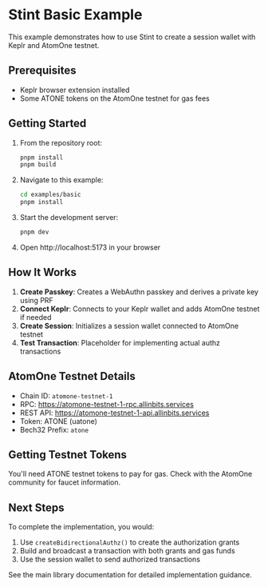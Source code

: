 # Stint Basic Example

This example demonstrates how to use Stint to create a session wallet with Keplr and AtomOne testnet.

## Prerequisites

- Keplr browser extension installed
- Some ATONE tokens on the AtomOne testnet for gas fees

## Getting Started

1. From the repository root:
   ```bash
   pnpm install
   pnpm build
   ```

2. Navigate to this example:
   ```bash
   cd examples/basic
   pnpm install
   ```

3. Start the development server:
   ```bash
   pnpm dev
   ```

4. Open http://localhost:5173 in your browser

## How It Works

1. **Create Passkey**: Creates a WebAuthn passkey and derives a private key using PRF
2. **Connect Keplr**: Connects to your Keplr wallet and adds AtomOne testnet if needed
3. **Create Session**: Initializes a session wallet connected to AtomOne testnet
4. **Test Transaction**: Placeholder for implementing actual authz transactions

## AtomOne Testnet Details

- Chain ID: `atomone-testnet-1`
- RPC: https://atomone-testnet-1-rpc.allinbits.services
- REST API: https://atomone-testnet-1-api.allinbits.services
- Token: ATONE (uatone)
- Bech32 Prefix: `atone`

## Getting Testnet Tokens

You'll need ATONE testnet tokens to pay for gas. Check with the AtomOne community for faucet information.

## Next Steps

To complete the implementation, you would:

1. Use `createBidirectionalAuthz()` to create the authorization grants
2. Build and broadcast a transaction with both grants and gas funds
3. Use the session wallet to send authorized transactions

See the main library documentation for detailed implementation guidance.